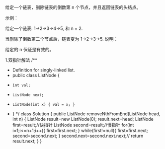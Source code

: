 给定一个链表，删除链表的倒数第 n 个节点，并且返回链表的头结点。

示例：

给定一个链表: 1->2->3->4->5, 和 n = 2.

当删除了倒数第二个节点后，链表变为 1->2->3->5.
说明：

给定的 n 保证是有效的。

1.双指针解法
/**
 * Definition for singly-linked list.
 * public class ListNode {
 *     int val;
 *     ListNode next;
 *     ListNode(int x) { val = x; }
 * }
 */
class Solution {
    public ListNode removeNthFromEnd(ListNode head, int n) {
        ListNode result=new ListNode(0);
        result.next=head;
        ListNode first=result;//快指针
        ListNode second=result;//慢指针
        for(int i=1;i<=n+1;i++){
            first=first.next;
        }
        while(first!=null){
            first=first.next;
            second=second.next;
        }
        second.next=second.next.next;//
        return result.next;
    }
}
